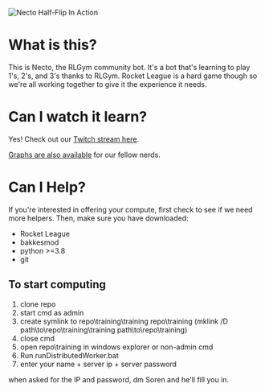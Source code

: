 
![Necto Half-Flip In Action](https://github.com/DanielDowns/rocket_league_reinforcement_bot/blob/master/nectoGifs/nectoHalfFlip.gif)


# What is this?

This is Necto, the RLGym community bot. It's a bot that's learning to play 1's, 2's, and 3's thanks to RLGym.
Rocket League is a hard game though so we're all working together to give it the experience it needs.


# Can I watch it learn?

Yes! Check out our [Twitch stream here](https://www.twitch.tv/rlgym).

[Graphs are also available](https://wandb.ai/rolv-arild/rocket-learn) for our fellow nerds.

# Can I Help?

If you're interested in offering your compute, first check to see if we need more helpers. Then, make sure you have downloaded:
- Rocket League
- bakkesmod
- python >=3.8
- git

## To start computing

1. clone repo
2. start cmd as admin
3. create symlink to repo\training\training repo\training (mklink /D path\to\repo\training\training path\to\repo\training)
4. close cmd
6. open repo\training in windows explorer or non-admin cmd
7. Run runDistributedWorker.bat
8. enter your name + server ip + server password

when asked for the IP and password, dm Soren and he'll fill you in. 



